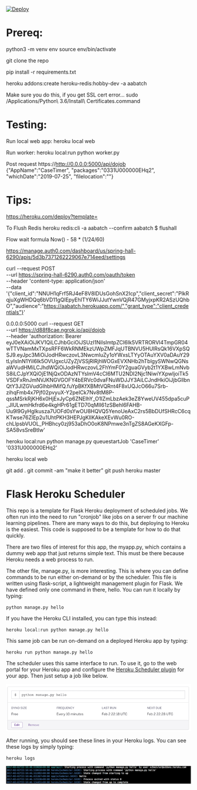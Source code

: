 [![Deploy](https://www.herokucdn.com/deploy/button.svg)](https://heroku.com/deploy?template=https://github.com/kamipatel/aabatch)

Prereq:
=============================
python3 -m venv env
source env/bin/activate

git clone the repo

pip install -r requirements.txt 

heroku addons:create heroku-redis:hobby-dev -a aabatch

Make sure you do this, if you get SSL cert error...
sudo /Applications/Python\ 3.6/Install\ Certificates.command

Testing:
=============================
Run local web app:
heroku local web

Run worker:
heroku local:run python worker.py

Post request
https://http://0.0.0.0:5000/api/dojob
{"AppName":"CaseTimer", "packages":"0331U000000EHq2", "whichDate":"2019-07-25", "filelocation":""}


Tips:
=============================
https://heroku.com/deploy?template=

To Flush Redis
heroku redis:cli -a aabatch --confirm aabatch
$ flushall

Flow wait formula
Now() - 58 * (1/24/60)


https://manage.auth0.com/dashboard/us/spring-hall-6290/apis/5d3b7371262229067e714eed/settings

curl --request POST \
  --url https://spring-hall-6290.auth0.com/oauth/token \
  --header 'content-type: application/json' \
  --data '{"client_id":"NNUH1qFrf5RJ4eF8V8lDUsGohSnX2Icp","client_secret":"PlkRqjuXgWHDQq6bVD11gQlEpyEhITY6WiJJutYwnVQjR47GMyjxpKR2ASzUQhbO","audience":"https://aabatch.herokuapp.com/","grant_type":"client_credentials"}'

0.0.0.0:5000
curl --request GET \
--url https://d88f8cae.ngrok.io/api/dojob \
  --header 'authorization: Bearer eyJ0eXAiOiJKV1QiLCJhbGciOiJSUzI1NiIsImtpZCI6Ik5VRTRORVl4TmpGR04wTTVNamMxTXpsRFF6WkRNMEkzUWpZMFJqUTBNVU5HUlRsQk16VXpSQSJ9.eyJpc3MiOiJodHRwczovL3NwcmluZy1oYWxsLTYyOTAuYXV0aDAuY29tLyIsInN1YiI6Ik5OVUgxcUZyZjVSSjRlRjhWOGxEVXNHb2hTblgySWNwQGNsaWVudHMiLCJhdWQiOiJodHRwczovL2FhYmF0Y2guaGVyb2t1YXBwLmNvbS8iLCJpYXQiOjE1NjQxODAzNTYsImV4cCI6MTU2NDI2Njc1NiwiYXpwIjoiTk5VSDFxRnJmNVJKNGVGOFY4bERVc0dvaFNuWDJJY3AiLCJndHkiOiJjbGllbnQtY3JlZGVudGlhbHMifQ.fuYpBKfXBMtVQRnt4F8xUQJcO66u7Srb-zihqFmb4x7Pjf02pvyuX-Y2peICk7Nv8tM8P-qssMSrkRjKH6x0HjExJyCp6ZNElhY_O1IZmLbzAek3eZ8YweUV455dpa5cuP_JIULwmHkfrd6e4kgHPr61gETD70qMII61zSBehl6FAHB-Uu9l9GyHgIkusza7UOFd0sYwOU8HQVQ5YenoUeAxC2rs5BbDUfSHRcC6cqKTwse76ZlEp2u1UhtPKH3HEPJgKIlKAkeXEvWu0RO-chLlpsbVUOL_PHBhcy0zj953aDhO0oK8NPmwe3nTgZS8AGeKXGFp-SA58vsSreBtIw'

heroku local:run python manage.py queuestartJob 'CaseTimer' '0331U000000EHq2'

heroku local web

git add .
git commit -am "make it better"
git push heroku master

# Flask Heroku Scheduler

This repo is a template for Flask Heroku deployment of scheduled jobs. We often run into the need to run "cronjob" like jobs on a server fr our machine learning pipelines. There are many ways to do this, but deploying to Heroku is the easiest. This code is supposed to be a template for how to do that quickly.

There are two files of interest for this app, the myapp.py, which contains a dummy web app that just returns simple text. This must be there because Heroku needs a web process to run.

The other file, manage.py, is more interesting. This is where you can define commands to be run either on-demand or by the scheduler. This file is written using flask-script, a lightweight management plugin for Flask. We have defined only one command in there, hello. You can run it locally by typing:

```
python manage.py hello
```

If you have the Heroku CLI installed, you can type this instead:

```
heroku local:run python manage.py hello
```

This same job can be run on-demand on a deployed Heroku app by typing:

```
heroku run python manage.py hello
```

The scheduler uses this same interface to run. To use it, go to the web portal for your Heroku app and configure the [Heroku Scheduler plugin](https://devcenter.heroku.com/articles/scheduler) for your app. Then just setup a job like below.

![Scheduler](scheduler.png)

After running, you should see these lines in your Heroku logs. You can see these logs by simply typing:

```
heroku logs
```

![Logs](logs.png)
